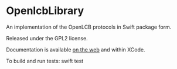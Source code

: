# OpenlcbLibrary

An implementation of the OpenLCB protocols in Swift package form.

Released under the GPL2 license.

Documentation is available [on the web](http://bobjacobsen.github.io/OpenlcbLibrary/documentation/openlcblibrary) and within XCode.

To build and run tests:
    swift test
